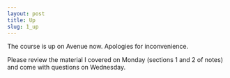```yaml
---
layout: post
title: Up
slug: 1_up
---
```


The course is up on Avenue now. Apologies for inconvenience.

Please review the material I covered on Monday (sections 1 and 2 of notes) and come with questions on Wednesday.
